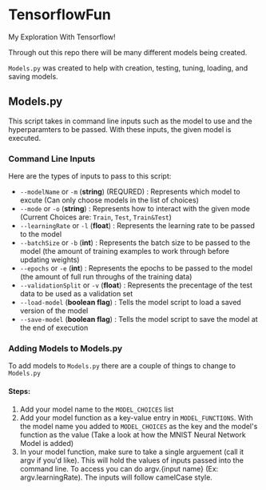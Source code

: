 # TensorflowFun
My Exploration With Tensorflow!

Through out this repo there will be many different models being created. 

`Models.py` was created to help with creation, testing, tuning, loading, and saving models.

## Models.py
This script takes in command line inputs such as the model to use and the hyperparamters to be passed. With these inputs, the given model is executed.

### Command Line Inputs
Here are the types of inputs to pass to this script:
- `--modelName` or `-m` (**string**) (REQURED)
: Represents which model to excute (Can only choose models in the list of choices)
- `--mode` or `-o` (**string**)
: Represents how to interact with the given mode (Current Choices are: `Train`, `Test`, `Train&Test`)
- `--learningRate` or `-l` (**float**)
: Represents the learning rate to be passed to the model
- `--batchSize` or `-b` (**int**)
: Represents the batch size to be passed to the model (the amount of training examples to work through before updating weights)
- `--epochs` or `-e` (**int**)
: Represents the epochs to be passed to the model (the amount of full run throughs of the training data)
- `--validationSplit` or `-v` (**float**)
: Represents the precentage of the test data to be used as a validation set 
- `--load-model` (**boolean flag**)
: Tells the model script to load a saved version of the model
- `--save-model` (**boolean flag**)
: Tells the model script to save the model at the end of execution

### Adding Models to Models.py
To add models to `Models.py` there are a couple of things to change to `Models.py`

#### Steps:
1. Add your model name to the `MODEL_CHOICES` list
2. Add your model function as a key-value entry in `MODEL_FUNCTIONS`. With the model name you added to `MODEL_CHOICES` as the key and the model's function as the value (Take a look at how the MNIST Neural Network Model is added)
3. In your model function, make sure to take a single arguement (call it argv if you'd like). This will hold the values of inputs passed into the command line. To access you can do argv.{input name} (Ex: argv.learningRate). The inputs will follow camelCase style.
